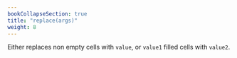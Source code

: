 ```yaml
---
bookCollapseSection: true
title: "replace(args)"
weight: 8
---
```


Either replaces non empty cells with `value`, or `value1` filled cells with `value2`.